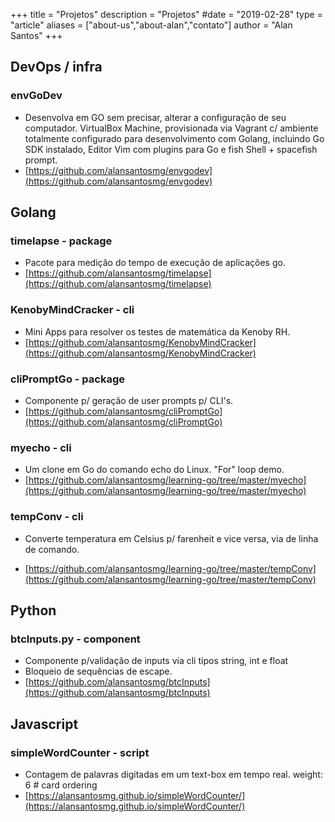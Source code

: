 +++
title = "Projetos"
description = "Projetos"
#date = "2019-02-28"
type = "article"
aliases = ["about-us","about-alan","contato"]
author = "Alan Santos"
+++

## DevOps / infra

### envGoDev

* Desenvolva em GO sem precisar, alterar a configuração de seu computador. VirtualBox Machine, provisionada via Vagrant c/ ambiente totalmente configurado para desenvolvimento com Golang, incluindo Go SDK instalado, Editor Vim com plugins para Go e fish Shell + spacefish prompt. 
* [https://github.com/alansantosmg/envgodev](https://github.com/alansantosmg/envgodev) 
  

## Golang
### timelapse - package

* Pacote para medição do tempo de execução de aplicações go.
* [https://github.com/alansantosmg/timelapse](https://github.com/alansantosmg/timelapse)

### KenobyMindCracker - cli
* Mini Apps para resolver os testes de matemática da Kenoby RH.
* [https://github.com/alansantosmg/KenobyMindCracker](https://github.com/alansantosmg/KenobyMindCracker)

### cliPromptGo - package
* Componente p/ geração de user prompts p/ CLI's.
* [https://github.com/alansantosmg/cliPromptGo](https://github.com/alansantosmg/cliPromptGo)

### myecho - cli
* Um clone em Go do comando echo do Linux. "For" loop demo.
* [https://github.com/alansantosmg/learning-go/tree/master/myecho](https://github.com/alansantosmg/learning-go/tree/master/myecho)

### tempConv - cli
* Converte temperatura em Celsius p/ farenheit e vice versa, via de linha de comando.

* [https://github.com/alansantosmg/learning-go/tree/master/tempConv](https://github.com/alansantosmg/learning-go/tree/master/tempConv)

## Python

### btcInputs.py - component

* Componente p/validação de inputs via cli tipos string, int e float
* Bloqueio de sequências de escape.
* [https://github.com/alansantosmg/btcInputs](https://github.com/alansantosmg/btcInputs)

## Javascript

### simpleWordCounter - script

* Contagem de palavras digitadas em um text-box em tempo real.
weight: 6 # card ordering
* [https://alansantosmg.github.io/simpleWordCounter/](https://alansantosmg.github.io/simpleWordCounter/)